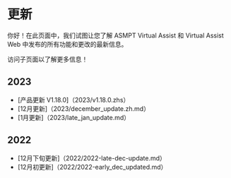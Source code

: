 # 更新

你好！在此页面中，我们试图让您了解 ASMPT Virtual Assist 和 Virtual Assist Web 中发布的所有功能和更改的最新信息。

访问子页面以了解更多信息！

## 2023

- [产品更新 V1.18.0]（2023/v1.18.0.zhs）
- [12月更新]（2023/december_update.zh.md）
- [1月更新]（2023/late_jan_update.md）

## 2022

- [12月下旬更新]（2022/2022-late-dec-update.md）
- [12月初更新]（2022/2022-early_dec_updated.md）
